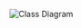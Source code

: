 ![Class Diagram](https://www.plantuml.com/plantuml/proxy?src=https://raw.githubusercontent.com/PhysicsX/DesignPatterns/master/Structural/DecoratorPattern/Example1/UML/Instance.puml)

